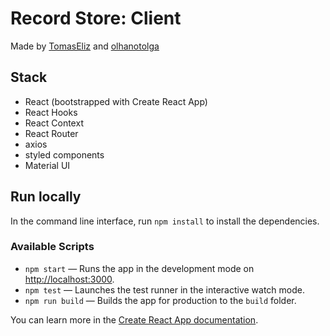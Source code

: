 # Record Store: Client

Made by [TomasEliz](https://github.com/TomasEliz) and [olhanotolga](https://github.com/olhanotolga)

## Stack

- React (bootstrapped with Create React App)
- React Hooks
- React Context
- React Router
- axios
- styled components
- Material UI

## Run locally

In the command line interface, run `npm install` to install the dependencies.

### Available Scripts

- `npm start` — Runs the app in the development mode on [http://localhost:3000](http://localhost:3000).
- `npm test` — Launches the test runner in the interactive watch mode.
- `npm run build` — Builds the app for production to the `build` folder.

You can learn more in the [Create React App documentation](https://facebook.github.io/create-react-app/docs/getting-started).
